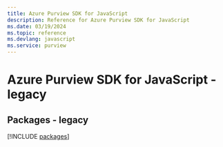 ```yaml
---
title: Azure Purview SDK for JavaScript
description: Reference for Azure Purview SDK for JavaScript
ms.date: 03/19/2024
ms.topic: reference
ms.devlang: javascript
ms.service: purview
---
```

# Azure Purview SDK for JavaScript - legacy
## Packages - legacy
[!INCLUDE [packages](purview-index.md)]